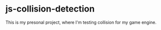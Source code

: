 # js-collision-detection

This is my presonal project, where I'm testing collision for my game engine.
